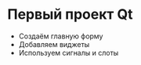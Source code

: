 ﻿Первый проект Qt
================
* Создаём главную форму
* Добавляем виджеты
* Используем сигналы и слоты
